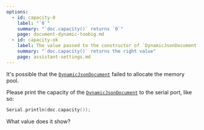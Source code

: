 ```yaml
---
options:
  - id: capacity-0
    label: "`0`"
    summary: "`doc.capacity()` returns `0`"
    page: document-dynamic-toobig.md
  - id: capacity-ok
    label: The value passed to the constructor of `DynamicJsonDocument`
    summary: "`doc.capacity()` returns the right value"
    page: assistant-settings.md
---
```


It's possible that the [`DynamicJsonDocument`](/v6/api/dynamicjsondocument/) failed to allocate the memory pool.

Please print the capacity of the [`DynamicJsonDocument`](/v6/api/dynamicjsondocument/) to the serial port, like so:

```c++
Serial.println(doc.capacity());
```

What value does it show?